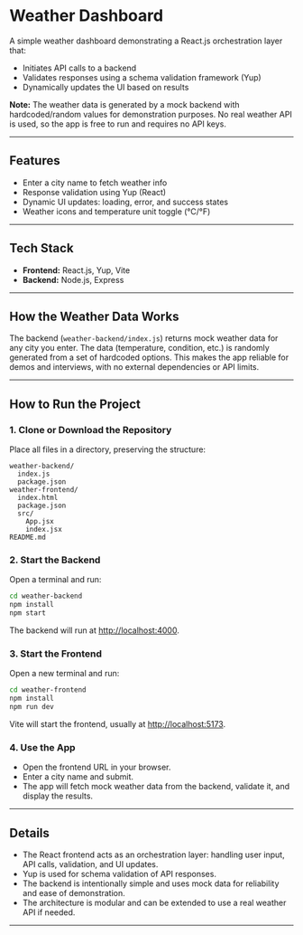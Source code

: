 # Weather Dashboard

A simple weather dashboard demonstrating a React.js orchestration layer that:
- Initiates API calls to a backend
- Validates responses using a schema validation framework (Yup)
- Dynamically updates the UI based on results

**Note:** The weather data is generated by a mock backend with hardcoded/random values for demonstration purposes. No real weather API is used, so the app is free to run and requires no API keys.

---

## Features

- Enter a city name to fetch weather info
- Response validation using Yup (React)
- Dynamic UI updates: loading, error, and success states
- Weather icons and temperature unit toggle (°C/°F) 

---

## Tech Stack

- **Frontend:** React.js, Yup, Vite
- **Backend:** Node.js, Express

---

## How the Weather Data Works

The backend (`weather-backend/index.js`) returns mock weather data for any city you enter. The data (temperature, condition, etc.) is randomly generated from a set of hardcoded options. This makes the app reliable for demos and interviews, with no external dependencies or API limits.

---

## How to Run the Project

### 1. Clone or Download the Repository

Place all files in a directory, preserving the structure:
```
weather-backend/
  index.js
  package.json
weather-frontend/
  index.html
  package.json
  src/
    App.jsx
    index.jsx
README.md
```

### 2. Start the Backend

Open a terminal and run:
```bash
cd weather-backend
npm install
npm start
```
The backend will run at [http://localhost:4000](http://localhost:4000).

### 3. Start the Frontend

Open a new terminal and run:
```bash
cd weather-frontend
npm install
npm run dev
```
Vite will start the frontend, usually at [http://localhost:5173](http://localhost:5173).

### 4. Use the App

- Open the frontend URL in your browser.
- Enter a city name and submit.
- The app will fetch mock weather data from the backend, validate it, and display the results.

---

## Details

- The React frontend acts as an orchestration layer: handling user input, API calls, validation, and UI updates.
- Yup is used for schema validation of API responses.
- The backend is intentionally simple and uses mock data for reliability and ease of demonstration.
- The architecture is modular and can be extended to use a real weather API if needed.

---


